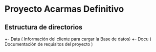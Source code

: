 # Proyecto Acarmas Definitivo


## Estructura de directorios
 +- Data ( Información del cliente para cargar la Base de datos)
 +- Docu ( Documentación de requisitos del proyecto )